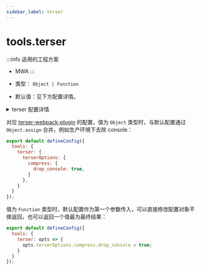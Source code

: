 ```yaml
---
sidebar_label: terser
---
```


# tools.terser

:::info 适用的工程方案
* MWA
:::

* 类型： `Object | Function`
* 默认值：见下方配置详情。

<details>
  <summary>terser 配置详情</summary>

```js
  terserOptions: {
    parse: {
      ecma: 8,
    },
    compress: {
      ecma: 5,
      warnings: false,
      comparisons: false,
      inline: 2,
    },
    mangle: {
      safari10: true,
    },
    keep_classnames: isEnvProductionProfile,
    keep_fnames: isEnvProductionProfile,
    output: {
      ecma: 5,
      comments: false,
      ascii_only: true,
    },
  },
  parallel: true,
  // Enable file caching
  cache: true,
  sourceMap: true // 设置 output.disableSourceMap 后为false
  }
```

:::tip 提示
更多关于：<a href="https://github.com/webpack-contrib/terser-webpack-plugin#options" target="_blank">terser 配置</a>。
:::
</details>

对应 [terser-webpack-plugin](https://github.com/webpack-contrib/terser-webpack-plugin) 的配置，值为 `Object` 类型时，与默认配置通过 `Object.assign` 合并，例如生产环境下去除 console：


```js title="modern.config.js"
export default defineConfig({
  tools: {
    terser: {
      terserOptions: {
        compress: {
          drop_console: true,
        }
      },
    }
  }
});
```

值为 `Function` 类型时，默认配置作为第一个参数传入，可以直接修改配置对象不做返回，也可以返回一个值最为最终结果：

```js title="modern.config.js"
export default defineConfig({
  tools: {
    terser: opts => {
      opts.terserOptions.compress.drop_console = true;
    }
  }
});
```
